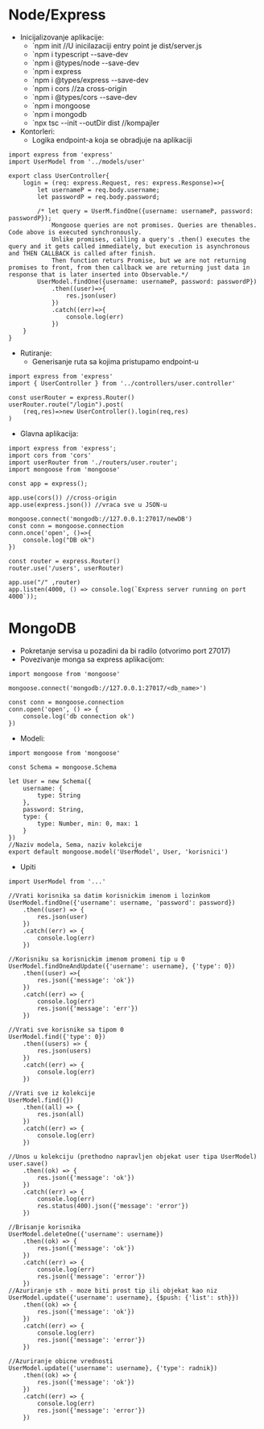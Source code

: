 # Node/Express
- Inicijalizovanje aplikacije:
	-  `npm init //U inicilazaciji entry point je dist/server.js
	-  `npm i typescript --save-dev
	-  `npm i @types/node --save-dev
	-  `npm i express
	-  `npm i @types/express --save-dev
	-  `npm i cors //za cross-origin
	-  `npm i @types/cors --save-dev
	-  `npm i mongoose
	-  `npm i mongodb
	- `npx tsc --init --outDir dist //kompajler
- Kontorleri:
	- Logika endpoint-a koja se obradjuje na aplikaciji
```
import express from 'express'
import UserModel from '../models/user'

export class UserController{
	login = (req: express.Request, res: express.Response)=>{
		let usernameP = req.body.username;
		let passwordP = req.body.password;

		/* let query = UserM.findOne({username: usernameP, password: passwordP});
			Mongoose queries are not promises. Queries are thenables. Code above is executed synchronously.
			Unlike promises, calling a query's .then() executes the query and it gets called immediately, but execution is asynchronous and THEN CALLBACK is called after finish.
			Then function returs Promise, but we are not returning promises to front, from then callback we are returning just data in response that is later inserted into Observable.*/
		UserModel.findOne({username: usernameP, password: passwordP})
			.then((user)=>{
				res.json(user)
			})
			.catch((err)=>{
				console.log(err)
			})
	}
}
```
- Rutiranje:
	- Generisanje ruta sa kojima pristupamo endpoint-u
```
import express from 'express'
import { UserController } from '../controllers/user.controller'

const userRouter = express.Router()
userRouter.route("/login").post(
	(req,res)=>new UserController().login(req,res)
)
```
- Glavna aplikacija:
```
import express from 'express';
import cors from 'cors'
import userRouter from './routers/user.router';
import mongoose from 'mongoose'

const app = express();

app.use(cors()) //cross-origin
app.use(express.json()) //vraca sve u JSON-u

mongoose.connect('mongodb://127.0.0.1:27017/newDB')
const conn = mongoose.connection
conn.once('open', ()=>{
	console.log("DB ok")
})

const router = express.Router()
router.use('/users', userRouter)

app.use("/" ,router)
app.listen(4000, () => console.log(`Express server running on port 4000`));
```
# MongoDB
- Pokretanje servisa u pozadini da bi radilo (otvorimo port 27017)
- Povezivanje monga sa express aplikacijom:
```
import mongoose from 'mongoose'

mongoose.connect('mongodb://127.0.0.1:27017/<db_name>')

const conn = mongoose.connection
conn.open('open', () => {
	console.log('db connection ok')
})
```
- Modeli:
```
import mongoose from 'mongoose'

const Schema = mongoose.Schema

let User = new Schema({
	username: {
		type: String
	},
	password: String,
	type: {
		type: Number, min: 0, max: 1
	}
})
//Naziv modela, Sema, naziv kolekcije
export default mongoose.model('UserModel', User, 'korisnici')
```
- Upiti
```
import UserModel from '...'

//Vrati korisnika sa datim korisnickim imenom i lozinkom
UserModel.findOne({'username': username, 'password': password})
	.then((user) => {
		res.json(user)
	})
	.catch((err) => {
		console.log(err)
	})

//Korisniku sa korisnickim imenom promeni tip u 0
UserModel.findOneAndUpdate({'username': username}, {'type': 0})
	.then((user) =>{
		res.json({'message': 'ok'})
	})
	.catch((err) => {
		console.log(err)
		res.json({'message': 'err'})
	})

//Vrati sve korisnike sa tipom 0
UserModel.find({'type': 0})
	.then((users) => {
		res.json(users)
	})
	.catch((err) => {
		console.log(err)
	})

//Vrati sve iz kolekcije
UserModel.find({})
	.then((all) => {
		res.json(all)
	})
	.catch((err) => {
		console.log(err)
	})

//Unos u kolekciju (prethodno napravljen objekat user tipa UserModel) 
user.save()
	.then((ok) => {
		res.json({'message': 'ok'})
	})
	.catch((err) => {
		console.log(err)
		res.status(400).json({'message': 'error'})
	})

//Brisanje korisnika
UserModel.deleteOne({'username': username})
	.then((ok) => {
		res.json({'message': 'ok'})
	})
	.catch((err) => {
		console.log(err)
		res.json({'message': 'error'})
	})
//Azuriranje sth - moze biti prost tip ili objekat kao niz
UserModel.update({'username': username}, {$push: {'list': sth}})
	.then((ok) => {
		res.json({'message': 'ok'})
	})
	.catch((err) => {
		console.log(err)
		res.json({'message': 'error'})
	})

//Azuriranje obicne vrednosti
UserModel.update({'username': username}, {'type': radnik})
	.then((ok) => {
		res.json({'message': 'ok'})
	})
	.catch((err) => {
		console.log(err)
		res.json({'message': 'error'})
	})
```
